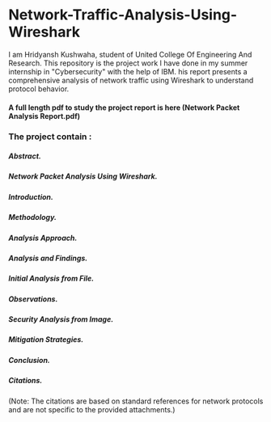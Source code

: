 # Network-Traffic-Analysis-Using-Wireshark
I am Hridyansh Kushwaha, student of United College Of Engineering And Research. This repository is the project work I have done in my summer internship in "Cybersecurity"  with the help of IBM.  his report presents a comprehensive analysis of network traffic using Wireshark to understand protocol behavior.
#### A full length pdf to study the project report is here (Network Packet Analysis Report.pdf)
### The project contain :
##### Abstract.
##### Network Packet Analysis Using Wireshark. 
##### Introduction.
##### Methodology. 
##### Analysis Approach.
##### Analysis and Findings.
##### Initial Analysis from File. 
##### Observations.
##### Security Analysis from Image.
##### Mitigation Strategies.
##### Conclusion.
##### Citations.
(Note: The citations are based on standard references for network protocols and are not specific to
the provided attachments.)
